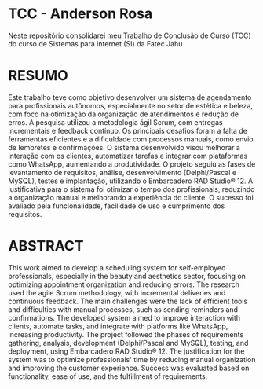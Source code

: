 # TCC - Anderson Rosa
Neste repositório consolidarei meu Trabalho de Conclusão de Curso (TCC) do curso de Sistemas para internet (SI) da Fatec Jahu


# RESUMO
Este trabalho teve como objetivo desenvolver um sistema de agendamento para profissionais autônomos, especialmente no setor de estética e beleza, com foco 
na otimização da organização de atendimentos e redução de erros. A pesquisa utilizou a metodologia ágil Scrum, com entregas incrementais e feedback 
contínuo. Os principais desafios foram a falta de ferramentas eficientes e a dificuldade com processos manuais, como envio de lembretes e confirmações. 
O sistema desenvolvido visou melhorar a interação com os clientes, automatizar tarefas e integrar com plataformas como WhatsApp, aumentando a 
produtividade. O projeto seguiu as fases de levantamento de requisitos, análise, desenvolvimento (Delphi/Pascal e MySQL), testes e implantação, utilizando o 
Embarcadero RAD Studio® 12. A justificativa para o sistema foi otimizar o tempo dos profissionais, reduzindo a organização manual e melhorando a experiência 
do cliente. O sucesso foi avaliado pela funcionalidade, facilidade de uso e cumprimento dos requisitos.

# ABSTRACT
This work aimed to develop a scheduling system for self-employed professionals, especially in the beauty and aesthetics sector, focusing on optimizing 
appointment organization and reducing errors. The research used the agile Scrum methodology, with incremental deliveries and continuous feedback. The 
main challenges were the lack of efficient tools and difficulties with manual processes, such as sending reminders and confirmations. The developed system 
aimed to improve interaction with clients, automate tasks, and integrate with platforms like WhatsApp, increasing productivity. The project followed the phases 
of requirements gathering, analysis, development (Delphi/Pascal and MySQL), testing, and deployment, using Embarcadero RAD Studio® 12. The justification 
for the system was to optimize professionals' time by reducing manual organization and improving the customer experience. Success was evaluated 
based on functionality, ease of use, and the fulfillment of requirements.